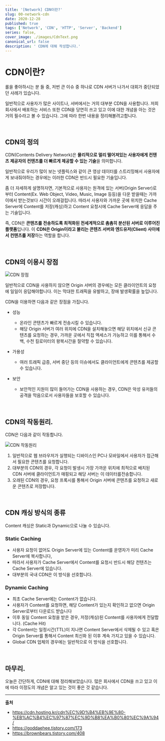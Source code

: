 ```yaml
---
title: '[Network] CDN이란?'
slug: 00-network-cdn
date: 2020-12-28
published: true
tags: ['Network', 'CDN', 'HTTP', 'Server', 'Backend']
series: false,
cover_image: ./images/CdnText.png
canonical_url: false
description: ' CDN에 대해 작성합니다.'
---
```


# CDN이란?

롤을 좋아하시는 분 들 중, 저번 큰 이슈 중 하나로 CDN 서버가 나가서 대회가 중단되었던 사례가 있습니다.

일반적으로 사용자가 많은 사이트나, 서버에서는 거의 대부분 CDN을 사용합니다. 저희 회사에서 배포하는 서비스 또한 CDN을 당연히 쓰고 있고 이에 대한 개념을 아는 것은 거의 필수라고 볼 수 있습니다. 그에 따라 한번 내용을 정리해볼려고합니다.

<br/>

## CDN의 정의

CDN(Contents Delivery Network)은 **물리적으로 멀리 떨어져있는 사용자에게 컨텐츠 제공자의 컨텐츠를 더 빠르게 제공할 수 있는 기술**을 의미합니다.

일반적으로 우리가 많이 보는 넷플릭스와 같이 큰 영상 데이터를 스트리밍해서 사용자에게 보내줘야하는 경우에는 이러한 CDN은 반드시 필요한 기술입니다.

좀 더 자세하게 설명하자면, 기본적으로 사용자는 원격에 있는 서버(Origin Server)로 부터 Content(Ex. Web Object, Video, Music, Image 등등)을 다운 받을때는 가까이에서 받는것보다 시간이 오래걸립니다. 따라서 사용자와 가까운 곳에 위치한 Cache Server에 Content를 저장(캐싱)하고 Content 요청시에 Cache Server에 응답을 주는 기술입니다.

즉, CDN은 **콘텐츠를 전송하도록 최적화된 전세계적으로 촘촘히 분산된 서버로 이루어진 플랫폼**입니다. 이 **CDN은 Origin이라고 불리는 콘텐츠 서버와 엔드유저(Client) 사이에서 컨텐츠를 저장**하는 역할을 합니다.

<br/>

## CDN의 이용시 장점

![CDN 장점](https://user-images.githubusercontent.com/42582516/103219584-7942ac00-4961-11eb-9011-4e76f394c548.png)

일반적으로 CDN을 사용하지 않으면 Origin 서버의 경우에는 모든 클라이언트의 요청에 일일이 응답해야합니다. 이는 막대한 트래픽을 유발하고, 장애 발생확률을 높입니다.

CDN을 이용하면 다음과 같은 장점을 가집니다.

- 성능

  - 온라인 콘텐츠가 빠르게 전송시킬 수 있습니다.
  - 해당 Origin 서버가 여러 위치에 CDN을 설치해놓으면 해당 위치에서 신규 콘텐츠를 요청하는 경우, 가까운 곳에서 직접 액세스가 가능하고 이를 통해서 수백, 수천 킬로미터의 왕복시간을 절약할 수 있습니다.

- 가용성

  - 여러 트래픽 급증, 서버 중단 등의 이슈에서도 클라이언트에게 콘텐츠를 제공할 수 있습니다.

- 보안

  - 보안적인 지원이 많이 들어가는 CDN을 사용하는 경우, CDN은 악성 유저들의 공격을 막음으로서 사용자들을 보호할 수 있습니다.

<br/>

## CDN의 작동원리.

CDN은 다음과 같이 작동합니다.

![CDN 작동원리](https://user-images.githubusercontent.com/42582516/103219998-7b593a80-4962-11eb-9b95-290c39678b9c.png)

1. 일반적으로 웹 브라우저가 실행되는 디바이스인 PC나 모바일에서 사용자가 접근해서 필요한 콘텐츠를 요청합니다.
2. 대부분의 CDN의 경우, 각 요청이 발생시 가장 가까운 위치에 최적으로 배치된 CDN 서버에 클라이언트가 매핑되고 해당 서버는 이 데이터를전송합니다.
3. 오래된 CDN의 경우, 요청 프록시를 통해서 Origin 서버에 콘텐츠를 요청하고 새로운 콘텐츠로 저장합니다.

<br/>

## CDN 캐싱 방식의 종류

Content 캐싱은 Static과 Dynamic으로 나눌 수 있습니다.

### Static Caching

- 사용자 요청이 없어도 Origin Server에 있는 Content를 운영자가 미리 Cache Server에 복사합니다,
- 따라서 사용자가 Cache Server에서 Content를 요청시 반드시 해당 컨텐츠는 Cache Server에 있습니다.
- 대부분의 국내 CDN은 이 방식을 선호합니다.

### Dynamic Caching

- 최초 Cache Server에는 Content가 없습니다.
- 사용자가 Content를 요청하면, 해당 Content가 있는지 확인하고 없으면 Origin Server로부터 다운로드 받습니다
- 이후 동일 Content 요청을 받은 경우, 저정(캐싱)된 Content를 사용자에게 전달합니다. (Cache Hit)
- 각 Content는 일정시간(TTL)이 지나면 Content Server에서 삭제될 수 있고 혹은 Origin Server를 통해서 Content 최신화 된 이후 계속 가지고 있을 수 있습니다.
- Global CDN 업체의 경우에는 일반적으로 이 방식을 선호합니다.

<br/>

## 마무리.

오늘은 간단하게, CDN에 대해 정리해보았습니다. 많은 회사에서 CDN을 쓰고 있고 이에 따라 이정도의 개념은 알고 있는 것이 좋은 것 같습니다.

---

**출처**

- https://cdn.hosting.kr/cdn%EC%9D%B4%EB%9E%80-%EB%AC%B4%EC%97%87%EC%9D%B8%EA%B0%80%EC%9A%94/
- https://goddaehee.tistory.com/173
- https://brownbears.tistory.com/408
